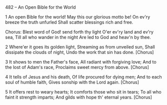 482 – An Open Bible for the World


1
An open Bible for the world!
May this our glorious motto be!
On ev'ry breeze the truth unfurled
Shall scatter blessings rich and free.

Chorus:
Blest word of God!  send forth thy light
O'er ev'ry land and ev'ry sea,
Till all who wander in the night
Are led to God and heav'n by thee.

2
Where'er it goes its golden light,
Streaming as from unveiled sun,
Shall dissipate the clouds of night,
Undo the work that sin has done.  [Chorus]

3
It shows to men the Father's face,
All radiant with forgiving love;
And to the lost of Adam's race,
Proclaims sweet mercy from above.  [Chorus]

4
It tells of Jesus and his death,
Of life procured for dying men;
And to each soul of humble faith,
Gives sonship with the Lord again.  [Chorus]

5
It offers rest to weary hearts;
It comforts those who sit in tears;
To all who faint it strength imparts;
And gilds with hope th' eternal years.  [Chorus]
